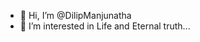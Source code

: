 - 👋 Hi, I’m @DilipManjunatha
- 👀 I’m interested in Life and Eternal truth...

<!---
DilipManjunatha/DilipManjunatha is a ✨ special ✨ repository because its `README.md` (this file) appears on your GitHub profile.
You can click the Preview link to take a look at your changes.
--->
